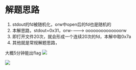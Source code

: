 # 解题思路
1. stdout的fd被随机化，orw中open后的fd也是随机的
2. 本解思路，stdout=0x31，orw----> oooooooooooooorw
3. 即打开文件20次，就会形成一个连续20次的fd，本解中取0x7a
4. 其他就是常规解题思路，


大概5分钟能出flag
![](https://r2.20161023.xyz/pic/20250516133742332.png)

![](https://r2.20161023.xyz/pic/20250516134411348.png)